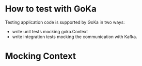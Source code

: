 # How to test with GoKa

Testing application code is supported by GoKa in two ways:

* write unit tests mocking goka.Context
* write integration tests mocking the communication with Kafka.


# Mocking Context

